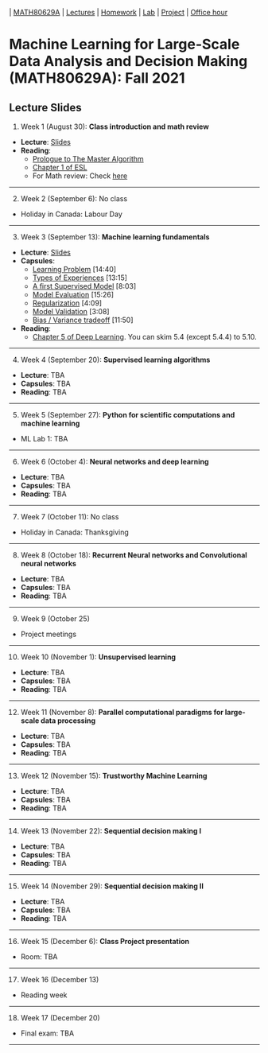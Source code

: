 | [MATH80629A](main.md) | [Lectures](lectures.md) | [Homework](homework.md) | [Lab](lab.md) | [Project](project.md) | [Office hour](office_hr.md)
# Machine Learning for Large-Scale Data Analysis and Decision Making (MATH80629A): Fall 2021

## Lecture Slides

1. <span style="font-size:1em;">Week 1 (August 30): **Class introduction and math review**</span>
- **Lecture**: [Slides]()
- **Reading**: 
  * [Prologue to The Master Algorithm](http://homes.cs.washington.edu/~pedrod/Prologue.pdf)
  * [Chapter 1 of ESL](https://web.stanford.edu/~hastie/Papers/ESLII.pdf)
  * For Math review: Check [here](http://www.cs.toronto.edu/~lcharlin/courses/80-629/math_resources.html)
___
2. <span style="font-size:1em;">Week 2 (September 6): No class </span>
- Holiday in Canada: Labour Day
___
3. <span style="font-size:1em;">Week 3 (September 13): **Machine learning fundamentals**</span> 
- **Lecture**: [Slides]()
- **Capsules**:  
  * [Learning Problem](https://youtu.be/XHjYLAooCQI) [14:40]
  * [Types of Experiences](https://youtu.be/bUrw6MWiI7E) [13:15]
  * [A first Supervised Model](https://www.youtube.com/watch?v=fu8IBbPREBg) [8:03]
  * [Model Evaluation](https://youtu.be/jB69v09vrn8) [15:26]
  * [Regularization](https://www.youtube.com/watch?v=SFzhFrWOTEI) [4:09]
  * [Model Validation](https://www.youtube.com/watch?v=WoFGyFvyoeo) [3:08]
  * [Bias / Variance tradeoff](https://www.youtube.com/watch?v=L5Hehy9s8SI) [11:50]
- **Reading**:  
  * [Chapter 5 of Deep Learning](http://www.deeplearningbook.org/contents/ml.html). You can skim 5.4 (except 5.4.4) to 5.10.  
___
4. <span style="font-size:1em;">Week 4 (September 20): **Supervised learning algorithms**</span> 
- **Lecture**: TBA
- **Capsules**: TBA
- **Reading**: TBA
___
5. <span style="font-size:1em;">Week 5 (September 27): **Python for scientific computations and machine learning**</span> 
- ML Lab 1: TBA
___
6. <span style="font-size:1em;">Week 6 (October 4): **Neural networks and deep learning**</span> 
- **Lecture**: TBA
- **Capsules**: TBA
- **Reading**: TBA
___
7. <span style="font-size:1em;">Week 7 (October 11): No class</span>
* Holiday in Canada: Thanksgiving
___
8. <span style="font-size:1em;">Week 8 (October 18): **Recurrent Neural networks and Convolutional neural networks**</span> 
- **Lecture**: TBA
- **Capsules**: TBA
- **Reading**: TBA
___
9. <span style="font-size:1em;">Week 9 (October 25)</span> 
- Project meetings
___
10. <span style="font-size:1em;">Week 10 (November 1): **Unsupervised learning**</span> 
- **Lecture**: TBA
- **Capsules**: TBA
- **Reading**: TBA
___
12. <span style="font-size:1em;">Week 11 (November 8): **Parallel computational paradigms for large-scale data processing**</span>
- **Lecture**: TBA
- **Capsules**: TBA
- **Reading**: TBA
___
13. <span style="font-size:1em;">Week 12 (November 15): **Trustworthy Machine Learning**</span> 
- **Lecture**: TBA
- **Capsules**: TBA
- **Reading**: TBA
___
14. <span style="font-size:1em;">Week 13 (November 22): **Sequential decision making I**</span> 
- **Lecture**: TBA
- **Capsules**: TBA
- **Reading**: TBA
___
15. <span style="font-size:1em;">Week 14 (November 29): **Sequential decision making II**</span> 
- **Lecture**: TBA
- **Capsules**: TBA
- **Reading**: TBA
___
16. <span style="font-size:1em;">Week 15 (December 6): **Class Project presentation**</span>
* Room: TBA
___
17. <span style="font-size:1em;">Week 16 (December 13)</span>
* Reading week
___
18. <span style="font-size:1em;">Week 17 (December 20)</span>
* Final exam: TBA
___


